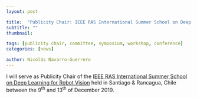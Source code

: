 ```yaml
---
layout: post

title:  "Publicity Chair: IEEE RAS International Summer School on Deep Learning for Robot Vision"
subtitle: ""
thumbnail: 

tags: [publicity chair, committee, symposium, workshop, conference]
categories: [news]

author: Nicolás Navarro-Guerrero
---
```


I will serve as Publicity Chair of the <a href="http://robotvision2019.amtc.cl/" target="_blank">IEEE RAS International Summer School on Deep Learning for Robot Vision</a> held in Santiago & Rancagua, Chile between the 9<sup>th</sup> and 13<sup>th</sup> of December 2019.

<!--more-->

